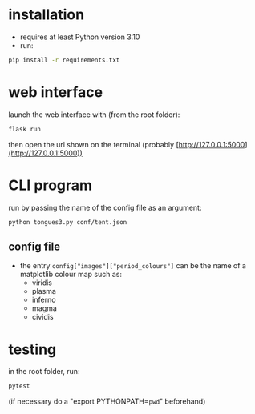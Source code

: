 # installation

- requires at least Python version 3.10
- run:
```bash
pip install -r requirements.txt
```

# web interface

launch the web interface with (from the root folder):
```bash
flask run
```
then open the url shown on the terminal (probably [http://127.0.0.1:5000](http://127.0.0.1:5000))


# CLI program

run by passing the name of the config file as an argument:
```
python tongues3.py conf/tent.json
```

## config file

- the entry `config["images"]["period_colours"]` can be the name of a matplotlib colour map such as:
    - viridis
    - plasma
    - inferno
    - magma
    - cividis


# testing

in the root folder, run:
```bash
pytest
```
(if necessary do a "export PYTHONPATH=`pwd`" beforehand)
